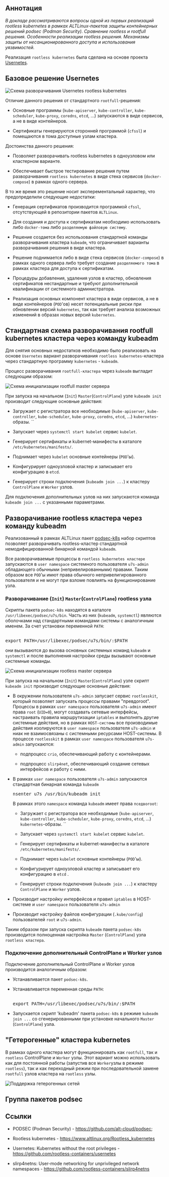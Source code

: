 
## Аннотация

*В докладе рассматриваются вопросы одной из первых реализаций rootless kubernetes в рамках ALTLinux-пакетов защиты контейнерных решений podsec (Podman Security). Сравнение rootless и rootfull решения. Особенности реализации rootless решения. Механизмы защиты от несанционированного доступа и использования уязвимостей.*

Реализация `rootless kubernetes` была сделана на основе проекта [Usernetes](https://github.com/rootless-containers/usernetes).

## Базовое решение Usernetes

![Схема разворачивания Usernetes rootless kubernetes](../Images/usernetes.drawio.png)

Отличие данного решения от стандартного `rootfull`-решения:

- Основные программы (`kube-apiserver`, `kube-controller`, `kube-scheduler`, `kube-proxy`, `coredns`, `etcd`, ...) запускаются в виде сервисов, а не в виде контейнеров.

- Сертификаты генерируются сторонней программой (`cfssl`) и помещаются в тома доступные узлам кластера.


Достоинства данного решения:
  
- Позволяет разворачивать rootless kubernetes в одноузловом или кластерном варианте.

- Обеспечивает быстрое тестирование решения путем разворачивания `rootless kubernetes` в виде стека сервисов (`docker-compose`) в рамках одного сервера.

В то же время это решение носит эксперементальный характер, что предопределили следующие 
недостатки:

- Генерация сертификатов производится программой `cfssl`, отсутствующей в репозитории пакетов `ALTLinux`.
  
- Для создания и доступа к сертификатам необходимо использовать либо `docker-тома` либо `разделяемую файловую систему`.

- Решение создается без использования стандартной команды разворачивания кластера `kubeadm`, что ограничивает варианты разворачивания решения в виде кластера.

- Решение поднимается либо в виде стека сервисов (`docker-compose`) в рамках одного сервера либо требует создание `разделяемого тома` в рамках кластера для доступа к сертификатам.

- Процедуры добавления, удаления узлов в кластер, обновления сертификатов нестандартные и требуют дополнительной квалификации от системного администратора.

- Реализация основных компонент кластера в виде сервисов, а не в виде контейнеров (`POD`'ов) несет потенциальные риски при обновлении версий `kubernetes`, так как требует анализа возможных изменений в образах новых версий `kubernetes`.

##  Стандартная схема разворачивания rootfull kubernetes кластера через команду kubeadm

Для снятия основных недостатков необходимо было реализовать на основе `Usernetes` вариант разворачивания `rootless kubernetes`-кластера через стандартную программу `kubernetes` - `kubeadm`.

Процесс разворачивания `rootfull-кластера` через `kubeadm` выгладит следующим образом:

![Схема инициализации rootfull master сервера ](../Images/rootfullInit.drawio.png)

При запуска на начальном (`Init`) `Master`(`ControlPlane`) узле `kubeadm init` производит следующие основные  действия:

- Загружает с регистратора все необходимые (`kube-apiserver`, `kube-controller`, `kube-scheduler`, `kube-proxy`, `coredns`, `etcd`, ...) `kubernetes`-образы.
``
- Запускает через `systemctl start kubelet` сервис `kubelet`.

- Генерирует сертификаты и kubernet-манифесты в каталоге `/etc/kubernetes/manifests/`.

- Поднимает через `kubelet` основные контейнеры (`POD`'ы).

- Конфигурирует одноузловой кластер и записывает его конфигурацию в `etcd`.

- Генерирует строки подключения (`kubeadm join ...`) к кластеру `ControlPlane` и `Worker` узлов.

Для подключения дополнительных узлов на них запускаются команда `kubeadm join ...` с указанными параметрами.


## Разворачивание rootless кластера через команду kubeadm

Реализованный в рамках ALTLinux пакет [podsec-k8s](https://github.com/alt-cloud/podsec) набор скриптов позволяет разворачивать rootless-кластер стандартной немодифицированной бинарной командой `kubeadm`.

Все разворачиваемые процессы в `rootless kubernetes кластере` запускаются в `user namespace` системного пользователя `u7s-admin` обладающего обычными (непривелированными) правами. Таким образом  все `POD`'ы имют права обычного непривелигированного пользователя и не могут при взломе повлиять на функционирование узла.

### Разворачивание (`Init`) `Master`(`ControlPlane`) rootless узла

Скрипты пакета `podsec-k8s` находятся в каталоге `/usr/libexec/podsec/u7s/bin`. Часть из них (`kubeadm`, `systemctl`) являются оболочками над стандартными командами системы с аналогичным именем.
За счет установки переменной `PATH`:  
<pre>  
export PATH=/usr/libexec/podsec/u7s/bin/:$PATH
</pre>
они вызываются до вызова основных системных команд `kubeadm` и `systemctl` и после выполнения настройки среды вызывают основные системные команды.

![Схема инициализации rootless master сервера ](../Images/rootlessInit.drawio.png)

При запуска на начальном (`Init`) `Master`(`ControlPlane`) узле скрипт `kubeadm init` производит следующие основные  действия:

- В окружении пользователя `u7s-admin` запусает сервис `rootlesskit`, который позволяет запускать процессы правами "превдоroot". 
  Процессы в рамках `user namespace` пользователя `u7s-admin` имеют права `root` (`UID=0`), могут создавать сетевые интерфейсы, настраивать правила маршрутизации `iptables` и выполнять другие системные действия, но в рамках `HOST-системы` все производимые действия изолируются в `user namespace` пользователя `u7s-admin` и ниак не взаимосвязаны с системными ресурсами HOST-системы.
  В процессе `rootlesskit` в рамках `user namespace` пользователя `u7s-admin` запускаются:  
    
     * подпроцесс `crio`, обеспечивающий работу с контейнерами.
    
     * подпроцесс `slirp4net`, обеспечивающий создание сетевых интерфейсов и работу с ними.

- В рамках `user namespace` пользователя `u7s-admin` запускаются стандартная бинарная команда `kubeadm`
  <pre>
  nsenter_u7s /usr/bin/kubeadm init
  </pre>

    В рамках этого `namespace` команда `kubeadm` имеет права `пседвоroot`:

    - Загружает с регистратора все необходимые (`kube-apiserver`, `kube-controller`, `kube-scheduler`, `kube-proxy`, `coredns`, `etcd`, ...) `kubernetes`-образы.
``
    - Запускает через `systemctl start kubelet` сервис `kubelet`.

    - Генерирует сертификаты и kubernet-манифесты в каталоге `/etc/kubernetes/manifests/`.

    - Поднимает через `kubelet` основные контейнеры (`POD`'ы).

    - Конфигурирует одноузловой кластер и записывает его конфигурацию в `etcd`  .

    - Генерирует строки подключения (`kubeadm join ...`) к кластеру `ControlPlane` и `Worker` узлов.

- Производит настройку интерфейсов и правил `iptables` в HOST-системе и `user namespace` пользователя `u7s-admin`

- Производит настройку файлов конфигурации (`.kube/config`) пользователей `root` и `u7s-admin`.

Таким образом при запуска скрипта `kubeadm` пакета `podsec-k8s` производится полноценная настройка `Master` (`ControlPlane`) узла `rootless кластера`.

### Подключение дополнительный ControlPlane и Worker узлов

Подключение дополнительный ControlPlane и Worker узлов производится аналогичным образом:

- Устанавливается пакет `podsec-k8s`.

- Устанавливается переменная среды `PATH`:
  <pre>  
  export PATH=/usr/libexec/podsec/u7s/bin/:$PATH
  </pre>

- Запускается скрипт 'kubeadm' пакета `podsec-k8s` в режиме `kubeadm join ...` со сгенерированными при установке начального `Master` (`ControlPlane`) узла.
 
## "Гетерогенные" кластера kubernetes

В рамках одного кластера могут функционировать как `rootfull`, так и `rootless` ControlPlane и `Worker` узлы.
Этот вариант можно использовать как для постоянной работы (запустив все `Worker`узлы в режиме `rootless`), так и как переходный режим при последовательной замене `rootfull` узлов кластера на `rootless` узлы.

![Поддержка гетерогенных сетей](../Images/heterogen.drawio.png)



## Группа пакетов podsec


## Ссылки

- PODSEC (Podman Security) - https://github.com/alt-cloud/podsec;

- Rootless kubernetes - https://www.altlinux.org/Rootless_kubernetes

- Usernetes: Kubernetes without the root privileges - https://github.com/rootless-containers/usernetes

- slirp4netns: User-mode networking for unprivileged network namespaces - https://github.com/rootless-containers/slirp4netns
